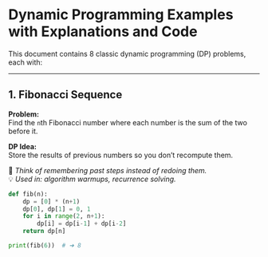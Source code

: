 # Dynamic Programming Examples with Explanations and Code

This document contains 8 classic dynamic programming (DP) problems, each with:

---

## 1. Fibonacci Sequence

**Problem:**  
Find the `n`th Fibonacci number where each number is the sum of the two before it.

**DP Idea:**  
Store the results of previous numbers so you don’t recompute them.

🧠 _Think of remembering past steps instead of redoing them._  
💡 _Used in: algorithm warmups, recurrence solving._

```python
def fib(n):
    dp = [0] * (n+1)
    dp[0], dp[1] = 0, 1
    for i in range(2, n+1):
        dp[i] = dp[i-1] + dp[i-2]
    return dp[n]

print(fib(6))  # ➜ 8
```
